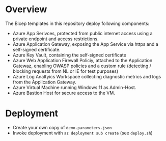 # Overview

The Bicep templates in this repository deploy following components:
- Azure App Serivces, protected from public internet access using a private endpoint and access restrictions.
- Azure Application Gateway, exposing the App Service via https and a self-signed certificate.
- Azure Key Vault, containing the self-signed certificate
- Azure Web Application Firewall Policiy, attached to the Application Gatewaz, enabling OWASP policies and a custom rule (detecting / blocking requests from NL or IE for test purposes)
- Azure Log Analtyics Workspace collecting diagnostic metrics and logs from the Application Gateway.
- Azure Virtual Machine running Windows 11 as Admin-Host.
- Azure Bastion Host for secure access to the VM.

# Deployment
- Create your own copy of `demo.parameters.json`
- Invoke deployment with `az deployment sub create` (see `deploy.sh`)